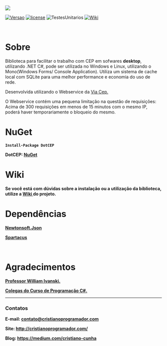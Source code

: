 <br>
<img src = http://i.imgur.com/12X632a.png>

<br>

[![Versao](https://img.shields.io/badge/Vers%C3%A3o-1.2.3-blue.svg?style=flat-square)](https://www.nuget.org/packages/DotCEP/)
[![license](https://img.shields.io/badge/Licence-MIT-blue.svg?style=flat-square)](https://github.com/CristianoRC/DotCEP/blob/master/LICENSE)
![TestesUnitarios](https://img.shields.io/badge/TestesUnitários-100%25-blue.svg?style=flat-square)
[![Wiki](https://img.shields.io/badge/Wiki-Ajuda-blue.svg?style=flat-square)](https://github.com/CristianoRC/DotCEP/wiki)

<br>

<h1>Sobre</h1>

Biblioteca para facilitar o trabalho com CEP em sofwares <b>desktop</b>, utilizando .NET C#, pode ser utilizada no Windows e  Linux, utilizando o Mono(Windows Forms/ Console Application).
Utiliza um sistema de cache local com SQLite para uma melhor performance e economia do uso de rede.

Desenvolvida utilizando o Webservice da <a href="https://viacep.com.br/" target="_blank" >Via Cep.</a>

O Webservice contém uma pequena limitação na questão de requisições: Acima de 300 requisições em menos de 15 minutos com o mesmo IP, poderá haver temporariamente o bloqueio do mesmo.


<h1>NuGet </h1>

<b><code>Install-Package DotCEP</code><br >

<b> DotCEP: <a href="https://www.nuget.org/packages/DotCEP/" target="_blank" >NuGet</a></b>


<h1>Wiki</h1>
Se você está com dúvidas sobre a instalação ou a utilização da biblioteca, utilize a  <a href="https://github.com/CristianoRC/DotCEP/wiki" target="_blank" >Wiki </a>do projeto.

<br>

<h1> Dependências </h1>

<a href="https://www.nuget.org/packages/Newtonsoft.Json/" target="_blank" > <b>Newtonsoft.Json</b> </a>

<a href="https://github.com/wind39/spartacus" target="_blank" > <b>Spartacus</b> </a>

<br>

<h1> Agradecimentos </h1>
<a href="http://williamivanski.com.br/" target="_blank" >Professor William Ivanski.</a>

<a href="https://www.facebook.com/groups/1729461200615461/" target="_blank" >Colegas do Curso de Programação C#.</a>

<hr >

<h3> Contatos </h3>

<b>E-mail:</b> contato@cristianoprogramador.com

<b>Site:</b> http://cristianoprogramador.com/

<b>Blog:</b> https://medium.com/cristiano-cunha
